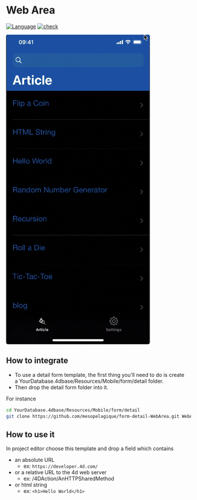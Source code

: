 # Web Area

[![Language][swift-shield]][swift-url]
[![check][check-shield]][check-url]

![template](template.gif)

## How to integrate

* To use a detail form template, the first thing you'll need to do is create a YourDatabase.4dbase/Resources/Mobile/form/detail folder.
* Then drop the detail form folder into it.

For instance

```bash
cd YourDatabase.4dbase/Resources/Mobile/form/detail
git clone https://github.com/mesopelagique/form-detail-WebArea.git WebArea
```

## How to use it

In project editor choose this template and drop a field which contains

* an absolute URL 
  * ex: `https://developer.4d.com/`
* or a relative URL to the 4d web server 
  * ex: /4DAction/AnHTTPSharedMethod
* or html string
  * ex: `<h1>Hello World</h1>`

<!-- MARKDOWN LINKS & IMAGES -->
<!-- https://www.markdownguide.org/basic-syntax/#reference-style-links -->
[swift-shield]: http://img.shields.io/badge/language-swift-orange.svg?style=flat
[swift-url]: https://developer.apple.com/swift/
[check-shield]: https://github.com/mesopelagique/form-detail-WebArea/workflows/%E2%9C%85%20check/badge.svg
[check-url]: https://github.com/mesopelagique/form-detail-WebArea/actions?query=workflow%3A%22%E2%9C%85+check%22
